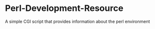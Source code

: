 Perl-Development-Resource
=========================

A simple CGI script that provides information about the perl environment
